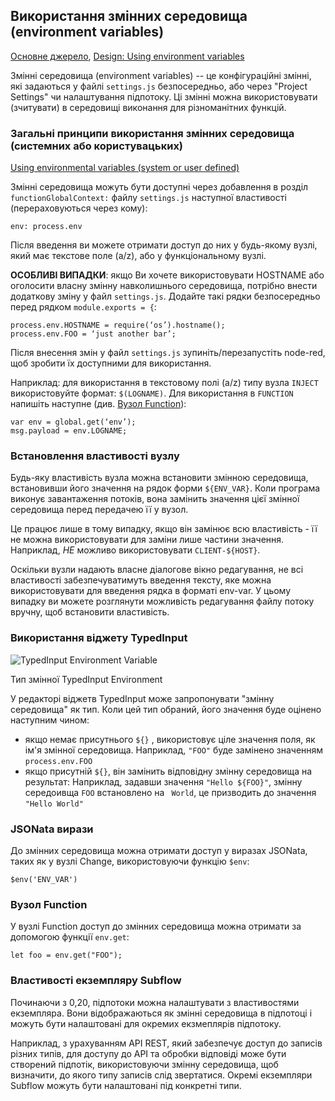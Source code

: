 ## Використання змінних середовища (environment variables)

[Основне джерело](https://nodered.org/docs/user-guide/environment-variables), [Design: Using environment variables](https://github.com/node-red/node-red/wiki/Design:-Using-environment-variables)

Змінні середовища (environment variables) -- це конфігураційні змінні, які задаються у файлі  `settings.js` безпосередньо, або через "Project Settings" чи налаштування підпотоку. Ці змінні можна використовувати (зчитувати) в середовищі виконання для різноманітних функцій. 

### Загальні принципи використання змінних середовища (системних або користувацьких)

[Using environmental variables (system or user defined)](https://flows.nodered.org/flow/8a13d11dfe80e279df83341e3e17bcc1)

Змінні середовища можуть бути доступні через добавлення в розділ `functionGlobalContext:` файлу `settings.js`  наступної властивості (перераховуються через кому):

```
env: process.env
```

Після введення ви можете отримати доступ до них у будь-якому вузлі, який має текстове поле (a/z), або у функціональному вузлі.

**ОСОБЛИВІ ВИПАДКИ**: якщо Ви хочете використовувати HOSTNAME або оголосити власну змінну навколишнього середовища, потрібно внести додаткову зміну у файл `settings.js`. Додайте такі рядки безпосередньо перед рядком `module.exports = {`:

```
process.env.HOSTNAME = require(‘os’).hostname();
process.env.FOO = ‘just another bar’;
```

Після внесення змін у файл `settings.js` зупиніть/перезапустіть node-red, щоб зробити їх доступними для використання.

Наприклад: для використання в текстовому полі (a/z) типу вузла `INJECT` використовуйте формат: `$(LOGNAME)`.  Для використання в  `FUNCTION` напишіть наступне (див. [Вузол Function](#вузол-function)):

```
var env = global.get(‘env’);
msg.payload = env.LOGNAME;
```

### Встановлення властивості вузлу

Будь-яку властивість вузла можна встановити змінною середовища, встановивши його значення на рядок форми `${ENV_VAR}`. Коли програма виконує завантаження потоків, вона замінить значення цієї змінної середовища перед передачею її у вузол.

Це працює лише в тому випадку, якщо він замінює всю властивість - її не можна використовувати для заміни лише частини значення. Наприклад, *НЕ* можливо використовувати `CLIENT-${HOST}`.

Оскільки вузли надають власне діалогове вікно редагування, не всі властивості забезпечуватимуть введення тексту, яке можна використовувати для введення рядка в форматі env-var. У цьому випадку ви можете розглянути можливість редагування файлу потоку вручну, щоб встановити властивість.

### Використання віджету TypedInput

![TypedInput Environment Variable](https://nodered.org/docs/user-guide/editor/images/editor-typedInput-envvar-expanded.png)

Тип змінної TypedInput Environment 

У редакторі віджетв TypedInput може запропонувати "змінну середовища" як тип. Коли цей тип обраний, його значення буде оцінено наступним чином:

- якщо немає присутнього `${}` , використовує ціле значення поля, як ім'я змінної середовища. Наприклад, `"FOO"` буде замінено значенням `process.env.FOO`
- якщо присутній `${}`, він замінить відповідну змінну середовища на результат: Наприклад, задавши значення `"Hello ${FOO}"`, змінну середоивща `FOO` встановлено на ` World`, це призводить до значення  `"Hello World"`

### JSONata вирази

До змінних середовища можна отримати доступ у виразах JSONata, таких як у вузлі Change, використовуючи функцію `$env`:

```
$env('ENV_VAR')
```

### Вузол Function

У вузлі Function доступ до змінних середовища можна отримати за допомогою функції `env.get`:

```
let foo = env.get("FOO");
```

### Властивості екземпляру Subflow

Починаючи з 0,20, підпотоки можна налаштувати з властивостями екземпляра. Вони відображаються як змінні середовища в підпотоці і можуть бути налаштовані для окремих екзмеплярів підпотоку.

Наприклад, з урахуванням API REST, який забезпечує доступ до записів різних типів, для доступу до API та обробки відповіді може бути створений підпотік, використовуючи змінну середовища, щоб визначити, до якого типу записів слід звертатися. Окремі екземпляри Subflow можуть бути налаштовані під конкретні типи.
